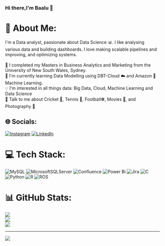### Hi there,I'm Baalu 👋

# 💫 About Me:
I'm a Data analyst, passionate about Data Science 📊. I like analysing various data and building dashboards. I love making scalable pipelines and improving, and optimizing systems. <br><br>🌱 I completed my Masters in Business Analytics and Marketing from the University of New South Wales, Sydney.<br>📝  I'm currently learning Data Modelling using DBT-Cloud ☁️ and Amazon 📱 Machine Learning.<br>💡 I'm interested in all things data: Big Data, Cloud, Machine Learning and Data Science<br>💬 Talk to me about Cricket  🏏, Tennis 🎾, Football⚽️, Movies 🎥,  and Photography 📸


## 🌐 Socials:
[![Instagram](https://img.shields.io/badge/Instagram-%23E4405F.svg?logo=Instagram&logoColor=white)](https://instagram.com/Baalu_ss) [![LinkedIn](https://img.shields.io/badge/LinkedIn-%230077B5.svg?logo=linkedin&logoColor=white)](https://linkedin.com/in/https://www.linkedin.com/in/baalu-ss/) 

# 💻 Tech Stack:
![MySQL](https://img.shields.io/badge/mysql-%2300000f.svg?style=for-the-badge&logo=mysql&logoColor=white) ![MicrosoftSQLServer](https://img.shields.io/badge/Microsoft%20SQL%20Server-CC2927?style=for-the-badge&logo=microsoft%20sql%20server&logoColor=white) ![Confluence](https://img.shields.io/badge/confluence-%23172BF4.svg?style=for-the-badge&logo=confluence&logoColor=white) ![Power Bi](https://img.shields.io/badge/power_bi-F2C811?style=for-the-badge&logo=powerbi&logoColor=black) ![Jira](https://img.shields.io/badge/jira-%230A0FFF.svg?style=for-the-badge&logo=jira&logoColor=white) ![C](https://img.shields.io/badge/c-%2300599C.svg?style=for-the-badge&logo=c&logoColor=white) ![Python](https://img.shields.io/badge/python-3670A0?style=for-the-badge&logo=python&logoColor=ffdd54) ![R](https://img.shields.io/badge/r-%23276DC3.svg?style=for-the-badge&logo=r&logoColor=white) ![ROS](https://img.shields.io/badge/ros-%230A0FF9.svg?style=for-the-badge&logo=ros&logoColor=white)
# 📊 GitHub Stats:
![](https://github-readme-stats.vercel.app/api?username=Baalu-ss&theme=flag-india&hide_border=false&include_all_commits=true&count_private=true)<br/>
![](https://github-readme-streak-stats.herokuapp.com/?user=Baalu-ss&theme=flag-india&hide_border=false)<br/>
![](https://github-readme-stats.vercel.app/api/top-langs/?username=Baalu-ss&theme=flag-india&hide_border=false&include_all_commits=true&count_private=true&layout=compact)

---
[![](https://visitcount.itsvg.in/api?id=Baalu-ss&icon=1&color=5)](https://visitcount.itsvg.in)

<!-- Proudly created with GPRM ( https://gprm.itsvg.in ) -->
